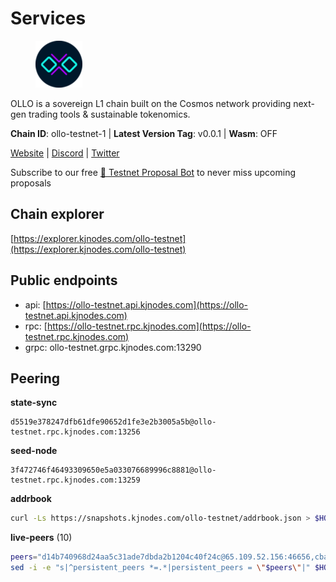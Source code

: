 # Services

<figure><img src="https://raw.githubusercontent.com/kj89/cosmos-images/main/logos/ollo.png" alt=""><figcaption></figcaption></figure>

OLLO is a sovereign L1 chain built on the Cosmos network providing  next-gen trading tools & sustainable tokenomics.

**Chain ID**: ollo-testnet-1 | **Latest Version Tag**: v0.0.1 | **Wasm**: OFF

[Website](https://www.ollostation.zone) | [Discord](https://discord.com/invite/GxBqZ9mSSm) | [Twitter](https://twitter.com/OLLOStation)



Subscribe to our free [🤖 Testnet Proposal Bot](https://t.me/kjnodes_testnet_proposal_bot) to never miss upcoming proposals


## Chain explorer
[https://explorer.kjnodes.com/ollo-testnet](https://explorer.kjnodes.com/ollo-testnet)

## Public endpoints

* api: [https://ollo-testnet.api.kjnodes.com](https://ollo-testnet.api.kjnodes.com)
* rpc: [https://ollo-testnet.rpc.kjnodes.com](https://ollo-testnet.rpc.kjnodes.com)
* grpc: ollo-testnet.grpc.kjnodes.com:13290

## Peering

**state-sync**

```text
d5519e378247dfb61dfe90652d1fe3e2b3005a5b@ollo-testnet.rpc.kjnodes.com:13256
```

**seed-node**

```text
3f472746f46493309650e5a033076689996c8881@ollo-testnet.rpc.kjnodes.com:13259
```

**addrbook**
```bash
curl -Ls https://snapshots.kjnodes.com/ollo-testnet/addrbook.json > $HOME/.ollo/config/addrbook.json
```

**live-peers** (10)
```bash
peers="d14b740968d24aa5c31ade7dbda2b1204c40f24c@65.109.52.156:46656,cba0eacc21eaddadc8903d503b1db12dd002fd0f@65.108.226.183:18156,da8d3ca8e1c147f0037b1c43ad3de7174f5ec1b7@209.145.59.224:26656,799dff05af5d30477f44c816753ff89104b2b8b5@116.202.227.117:32656,125b0e30f00df3ff2ee7b29b7992ed888998ad31@65.109.28.177:47656,47655c33bdecae7f449301197d8b951a97e1b680@89.58.59.75:26656,ab89596768849d679ed11a9e1848224760a278cc@83.171.248.175:32656,2f5965450c9c831266959632fba2c1533b8f676d@38.242.248.2:26656,b5f55cfc7b4d19f2dd3cdc71795f5a81e2c67f96@38.242.232.72:26656,d5519e378247dfb61dfe90652d1fe3e2b3005a5b@65.109.68.190:13256"
sed -i -e "s|^persistent_peers *=.*|persistent_peers = \"$peers\"|" $HOME/.ollo/config/config.toml
```
